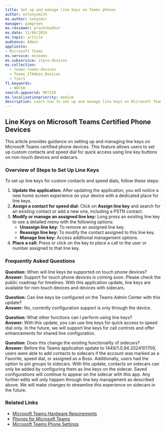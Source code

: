 ```yaml
---
title: Set up and manage line keys on Teams phones
author: mstonysmith
ms.author: tonysmit
manager: pamgreen
ms.reviewer: prashibadkur
ms.date: 11/04/2024
ms.topic: article
audience: Admin
appliesto:
- Microsoft Teams
ms.service: msteams
ms.subservice: itpro-devices
ms.collection:
  - teams-rooms-devices
  - Teams_ITAdmin_Devices
  - Tier1
f1.keywords:
  - NOCSH
search.appverid: MET150
ms.localizationpriority: medium
description: Learn how to set up and manage line keys on Microsoft Teams certified phone devices for quick access to custom contacts and speed dial.
---
```


## Line Keys on Microsoft Teams Certified Phone Devices

This article provides guidance on setting up and managing line keys on Microsoft Teams certified phone devices. This feature allows users to set up custom contacts and speed dial for quick access using line key buttons on non-touch devices and sidecars.

### Overview of Steps to Set Up Line Keys

To set up line keys for custom contacts and speed dials, follow these steps:

1.  **Update the application:** After updating the application, you will notice a new home screen experience on your device with a dedicated place for line keys.
2.  **Assign a contact for speed dial:** Click on **Assign line key** and search for an existing contact or add a new one, including a PSTN contact.
3.  **Modify or manage an assigned line key:** Long press an existing line key to see a detailed menu with the following options:
    - **Unassign line key:** To remove an assigned line key.
    - **Reassign line key:** To modify the contact assigned to this line key.
    - **Manage line key:** Access additional management options.
4.  **Place a call:** Press or click on the key to place a call to the user or number assigned to that line key.

### Frequently Asked Questions

**Question:** When will line keys be supported on touch phone devices?  
**Answer:** Support for touch phone devices is coming soon. Please check the public roadmap for timelines. With this application update, line keys are available for non-touch devices and devices with sidecars.

**Question:** Can line keys be configured on the Teams Admin Center with this update?  
**Answer:** No, currently configuration support is only through the device.

**Question:** What other functions can I perform using line keys?  
**Answer:** With this update, you can use line keys for quick access to speed dial only. In the future, we will support line keys for call controls and offer enhancements for shared line configuration.

**Question:** Does this change the existing functionality of sidecars?  
**Answer:** Before the Teams application update to 1449/1.0.94.2024101709, users were able to add contacts to sidecars if the account was marked as a Favorite, speed dial, or assigned as a Boss. Additionally, users had the option to pin groups to sidecars. With this update, contacts on sidecars can only be added by configuring them as line keys on the sidecar. Saved configurations will continue to appear on the sidecar with this app. Any further edits will only happen through line key management as described above. We will make changes to streamline this experience on sidecars in the future.

### Related Links

- [Microsoft Teams Hardware Requirements](https://docs.microsoft.com/en-us/microsoftteams/hardware-requirements)
- [Phones for Microsoft Teams](https://docs.microsoft.com/en-us/microsoftteams/phones-for-teams)
- [Microsoft Teams Phone Settings](https://docs.microsoft.com/en-us/microsoftteams/phones-settings)